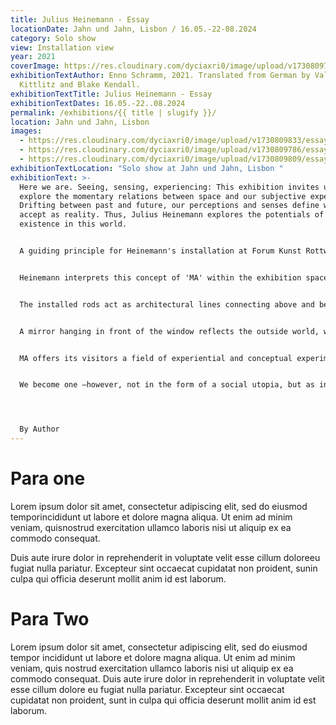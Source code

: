 ```yaml
---
title: Julius Heinemann - Essay
locationDate: Jahn und Jahn, Lisbon / 16.05.-22-08.2024
category: Solo show
view: Installation view
year: 2021
coverImage: https://res.cloudinary.com/dyciaxri0/image/upload/v1730809794/essay/img4_bvsekw.jpg
exhibitionTextAuthor: Enno Schramm, 2021. Translated from German by Valerie von
  Kittlitz and Blake Kendall.
exhibitionTextTitle: Julius Heinemann - Essay
exhibitionTextDates: 16.05.-22..08.2024
permalink: /exhibitions/{{ title | slugify }}/
location: Jahn und Jahn, Lisbon
images:
  - https://res.cloudinary.com/dyciaxri0/image/upload/v1730809833/essay/img2-cover_ivyhdn.jpg
  - https://res.cloudinary.com/dyciaxri0/image/upload/v1730809786/essay/img3_qbhgdo.jpg
  - https://res.cloudinary.com/dyciaxri0/image/upload/v1730809809/essay/img6_vsn2oo.jpg
exhibitionTextLocation: "Solo show at Jahn und Jahn, Lisbon "
exhibitionText: >-
  Here we are. Seeing, sensing, experiencing: This exhibition invites us to
  explore the momentary relations between space and our subjective experience.
  Drifting between past and future, our perceptions and senses define what we
  accept as reality. Thus, Julius Heinemann explores the potentials of a bare
  existence in this world. 


  A guiding principle for Heinemann's installation at Forum Kunst Rottweil is the Japanese concept of 'MA'. Where Western notions of space are derived by boundaries, 'MA' constitutes space as a phenomenon that exists because it is experienced: As intervals, as emptiness, as that which occurs in passing. 


  Heinemann interprets this concept of 'MA' within the exhibition space, exploring its properties and relations. He’s introduced vertical rods, a large mirror and a replica of the shelf found at the entrance. Here and there, painterly traces accentuate the walls.


  The installed rods act as architectural lines connecting above and below, whilst positing a tension between the gallery and main room. At first glance, these rods are a unit, however with each step through the space, they may be experienced as a sequence, an echo structuring both space and time. Heinemann continues the rhythmic nature of these elements by accentuating their shadows — drawing on the light within the space.


  A mirror hanging in front of the window reflects the outside world, whilst erasing the world inside at this spot – creating a non-space, a space in-between. The replica of the shelf, in proxy with the shelf from which it was cloned, suggests an irritating déjà vu. But on closer inspection, its details and compartments hold subtle changes, as if the objects had magically shifted during one's stay in the room. Though time has irretrievably gone by, there are limits to what is lost: The shelf still has the same basic constitution.


  MA offers its visitors a field of experiential and conceptual experimentation. They become cocreators of an exhibition both spatially and temporally relative and absolute at the same time. In an age focused on futures, and characterized by exponential speeds, the cult of the spectacle and the migration from material to virtual realities, Heinemann invites us to an alternative. His proposition is one of preservation, though not of attachment. The cycle of inception, passing and return is localized within the here and now, in its inexhaustible potential. Julius Heinemann's work is neither an escape, nor does it proclaim deep, hidden truths. Instead, its radical temporality throws us into a world conceived by the artist and opens us up to the naked facts of a nowness we all share.


  We become one —however, not in the form of a social utopia, but as independent individuals held in space and time. Catching the weight and simultaneously, the banality of this fleeting realization, is Heinemann's encouragement for us to consider alternative scopes of thought, action, and togetherness. He is interested in the ephemeral traces and paths leading to such alternatives. His work can be read as an indication in the sense of the old Japanese proverb: Catch the MA.




  B﻿y Author
---
```

# P﻿ara one

Lorem ipsum dolor sit amet, consectetur adipiscing elit, sed do eiusmod temporincididunt ut labore et dolore magna aliqua. Ut enim ad minim veniam, quisnostrud exercitation ullamco laboris nisi ut aliquip ex ea commodo consequat.

Duis aute irure dolor in reprehenderit in voluptate velit esse cillum doloreeu fugiat nulla pariatur. Excepteur sint occaecat cupidatat non proident, sunin culpa qui officia deserunt mollit anim id est laborum.

# P﻿ara Two

Lorem ipsum dolor sit amet, consectetur adipiscing elit, sed do eiusmod tempor incididunt ut labore et dolore magna aliqua. Ut enim ad minim veniam, quis nostrud exercitation ullamco laboris nisi ut aliquip ex ea commodo consequat. Duis aute irure dolor in reprehenderit in voluptate velit esse cillum dolore eu fugiat nulla pariatur. Excepteur sint occaecat cupidatat non proident, sunt in culpa qui officia deserunt mollit anim id est laborum.